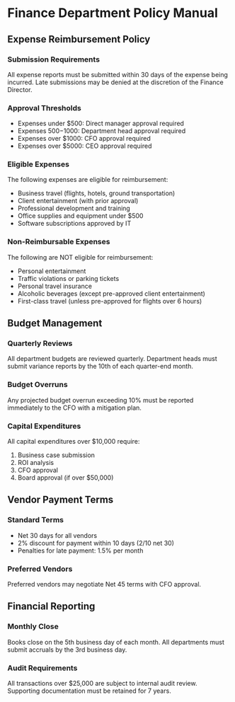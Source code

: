 # Finance Department Policy Manual

## Expense Reimbursement Policy

### Submission Requirements
All expense reports must be submitted within 30 days of the expense being incurred. Late submissions may be denied at the discretion of the Finance Director.

### Approval Thresholds
- Expenses under $500: Direct manager approval required
- Expenses $500-$1000: Department head approval required
- Expenses over $1000: CFO approval required
- Expenses over $5000: CEO approval required

### Eligible Expenses
The following expenses are eligible for reimbursement:
- Business travel (flights, hotels, ground transportation)
- Client entertainment (with prior approval)
- Professional development and training
- Office supplies and equipment under $500
- Software subscriptions approved by IT

### Non-Reimbursable Expenses
The following are NOT eligible for reimbursement:
- Personal entertainment
- Traffic violations or parking tickets
- Personal travel insurance
- Alcoholic beverages (except pre-approved client entertainment)
- First-class travel (unless pre-approved for flights over 6 hours)

## Budget Management

### Quarterly Reviews
All department budgets are reviewed quarterly. Department heads must submit variance reports by the 10th of each quarter-end month.

### Budget Overruns
Any projected budget overrun exceeding 10% must be reported immediately to the CFO with a mitigation plan.

### Capital Expenditures
All capital expenditures over $10,000 require:
1. Business case submission
2. ROI analysis
3. CFO approval
4. Board approval (if over $50,000)

## Vendor Payment Terms

### Standard Terms
- Net 30 days for all vendors
- 2% discount for payment within 10 days (2/10 net 30)
- Penalties for late payment: 1.5% per month

### Preferred Vendors
Preferred vendors may negotiate Net 45 terms with CFO approval.

## Financial Reporting

### Monthly Close
Books close on the 5th business day of each month. All departments must submit accruals by the 3rd business day.

### Audit Requirements
All transactions over $25,000 are subject to internal audit review. Supporting documentation must be retained for 7 years.